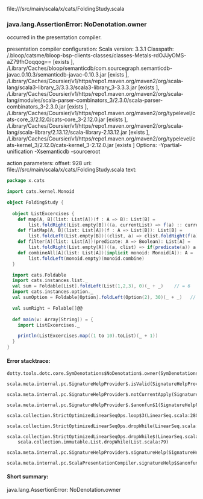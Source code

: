 file://<WORKSPACE>/src/main/scala/x/cats/FoldingStudy.scala
### java.lang.AssertionError: NoDenotation.owner

occurred in the presentation compiler.

presentation compiler configuration:
Scala version: 3.3.1
Classpath:
<WORKSPACE>/.bloop/catsme/bloop-bsp-clients-classes/classes-Metals-rdOJJyOMS-aZ79fhOoqqog== [exists ], <HOME>/Library/Caches/bloop/semanticdb/com.sourcegraph.semanticdb-javac.0.10.3/semanticdb-javac-0.10.3.jar [exists ], <HOME>/Library/Caches/Coursier/v1/https/repo1.maven.org/maven2/org/scala-lang/scala3-library_3/3.3.3/scala3-library_3-3.3.3.jar [exists ], <HOME>/Library/Caches/Coursier/v1/https/repo1.maven.org/maven2/org/scala-lang/modules/scala-parser-combinators_3/2.3.0/scala-parser-combinators_3-2.3.0.jar [exists ], <HOME>/Library/Caches/Coursier/v1/https/repo1.maven.org/maven2/org/typelevel/cats-core_3/2.12.0/cats-core_3-2.12.0.jar [exists ], <HOME>/Library/Caches/Coursier/v1/https/repo1.maven.org/maven2/org/scala-lang/scala-library/2.13.12/scala-library-2.13.12.jar [exists ], <HOME>/Library/Caches/Coursier/v1/https/repo1.maven.org/maven2/org/typelevel/cats-kernel_3/2.12.0/cats-kernel_3-2.12.0.jar [exists ]
Options:
-Ypartial-unification -Xsemanticdb -sourceroot <WORKSPACE>


action parameters:
offset: 928
uri: file://<WORKSPACE>/src/main/scala/x/cats/FoldingStudy.scala
text:
```scala
package x.cats

import cats.kernel.Monoid

object FoldingStudy {
  
  object ListExcercises {
    def map[A, B](list: List[A])(f : A => B): List[B] = 
        list.foldRight(List.empty[B])((a, currentList) => f(a) :: currentList)
    def flatMap[A, B](list: List[A])(f : A => List[B]): List[B] = 
        list.foldLeft(List.empty[B])((clist, a) => clist.foldRight(f(a))(_ :: _))
    def filter[A](list: List[A])(predicate: A => Boolean): List[A] = 
        list.foldRight(List.empty[A])((a, clist) => if(predicate(a)) a :: clist else clist)
    def combineAll[A](list: List[A])(implicit monoid: Monoid[A]): A = 
        list.foldLeft(monoid.empty)(monoid.combine)
  }

  import cats.Foldable
  import cats.instances.list._
  val sum = Foldable[List].foldLeft(List(1,2,3), 0)(_ + _)    // = 6
  import cats.instances.option._
  val sumOption = Foldable[Option].foldLeft(Option(2), 30)(_ + _)   // = 32

  val sumRight = Folable[]@@
  
  def main(v: Array[String]) = {
    import ListExcercises._

    println(ListExcercises.map((1 to 10).toList)(_ + 1))
  }
}

```



#### Error stacktrace:

```
dotty.tools.dotc.core.SymDenotations$NoDenotation$.owner(SymDenotations.scala:2582)
	scala.meta.internal.pc.SignatureHelpProvider$.isValid(SignatureHelpProvider.scala:83)
	scala.meta.internal.pc.SignatureHelpProvider$.notCurrentApply(SignatureHelpProvider.scala:96)
	scala.meta.internal.pc.SignatureHelpProvider$.$anonfun$1(SignatureHelpProvider.scala:48)
	scala.collection.StrictOptimizedLinearSeqOps.loop$3(LinearSeq.scala:280)
	scala.collection.StrictOptimizedLinearSeqOps.dropWhile(LinearSeq.scala:282)
	scala.collection.StrictOptimizedLinearSeqOps.dropWhile$(LinearSeq.scala:278)
	scala.collection.immutable.List.dropWhile(List.scala:79)
	scala.meta.internal.pc.SignatureHelpProvider$.signatureHelp(SignatureHelpProvider.scala:48)
	scala.meta.internal.pc.ScalaPresentationCompiler.signatureHelp$$anonfun$1(ScalaPresentationCompiler.scala:436)
```
#### Short summary: 

java.lang.AssertionError: NoDenotation.owner